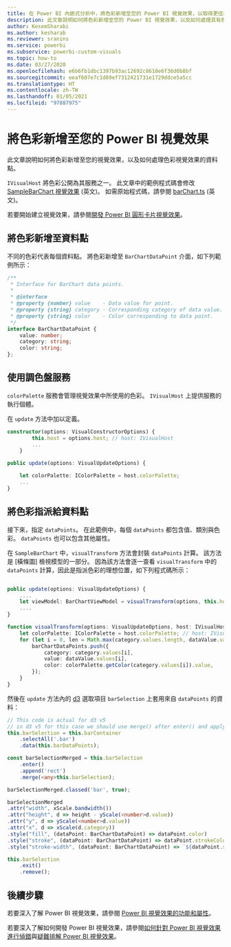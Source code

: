 ```yaml
---
title: 在 Power BI 內嵌式分析中，將色彩新增至您的 Power BI 視覺效果，以取得更佳的內嵌 BI 見解
description: 此文章說明如何將色彩新增至您的 Power BI 視覺效果，以及如何處理具有色彩之視覺效果的資料點。 使用 Power BI 內嵌式分析，以便取得更佳的內嵌 BI 見解。
author: KesemSharabi
ms.author: kesharab
ms.reviewer: sranins
ms.service: powerbi
ms.subservice: powerbi-custom-visuals
ms.topic: how-to
ms.date: 03/27/2020
ms.openlocfilehash: e6b6fb1dbc1397b93ac12692c8610e6f36d0b8bf
ms.sourcegitcommit: eeaf607e7c1d89ef7312421731e1729ddce5a5cc
ms.translationtype: HT
ms.contentlocale: zh-TW
ms.lasthandoff: 01/05/2021
ms.locfileid: "97887975"
---
```

# <a name="add-colors-to-your-power-bi-visuals"></a>將色彩新增至您的 Power BI 視覺效果

此文章說明如何將色彩新增至您的視覺效果，以及如何處理色彩視覺效果的資料點。

`IVisualHost` 將色彩公開為其服務之一。
此文章中的範例程式碼會修改 [SampleBarChart 視覺效果](https://github.com/microsoft/PowerBI-visuals-sampleBarChart) \(英文\)。
如需原始程式碼，請參閱 [barChart.ts](https://github.com/microsoft/PowerBI-visuals-sampleBarChart/blob/master/src/barChart.ts) \(英文\)。

若要開始建立視覺效果，請參閱[開發 Power BI 圓形卡片視覺效果](develop-circle-card.md)。

## <a name="add-color-to-data-points"></a>將色彩新增至資料點

不同的色彩代表每個資料點。
將色彩新增至 `BarChartDataPoint` 介面，如下列範例所示：

```typescript
/**
 * Interface for BarChart data points.
 *
 * @interface
 * @property {number} value    - Data value for point.
 * @property {string} category - Corresponding category of data value.
 * @property {string} color    - Color corresponding to data point.
 */
interface BarChartDataPoint {
    value: number;
    category: string;
    color: string;
};
```

## <a name="use-the-color-palette-service"></a>使用調色盤服務

`colorPalette` 服務會管理視覺效果中所使用的色彩。
`IVisualHost` 上提供服務的執行個體。

在 `update` 方法中加以定義。

```typescript
constructor(options: VisualConstructorOptions) {
        this.host = options.host; // host: IVisualHost
        ...
    }

public update(options: VisualUpdateOptions) {

    let colorPalette: IColorPalette = host.colorPalette;
    ...
}
```

## <a name="assigning-color-to-data-points"></a>將色彩指派給資料點

接下來，指定 `dataPoints`。
在此範例中，每個 `dataPoints` 都包含值、類別與色彩。
`dataPoints` 也可以包含其他屬性。

在 `SampleBarChart` 中，`visualTransform` 方法會封裝 `dataPoints` 計算。
該方法是 [橫條圖] 檢視模型的一部分。
因為該方法會逐一查看 `visualTransform` 中的 `dataPoints` 計算，因此是指派色彩的理想位置，如下列程式碼所示：

```typescript

public update(options: VisualUpdateOptions) {
    ....
    let viewModel: BarChartViewModel = visualTransform(options, this.host);
    ....
}

function visualTransform(options: VisualUpdateOptions, host: IVisualHost): BarChartViewModel {
    let colorPalette: IColorPalette = host.colorPalette; // host: IVisualHost
    for (let i = 0, len = Math.max(category.values.length, dataValue.values.length); i < len; i++) {
        barChartDataPoints.push({
            category: category.values[i],
            value: dataValue.values[i],
            color: colorPalette.getColor(category.values[i]).value,
        });
    }
}
```

然後在 `update` 方法內的 [d3](https://d3js.org/) 選取項目 `barSelection` 上套用來自 `dataPoints` 的資料：

```typescript
// This code is actual for d3 v5
// in d3 v5 for this case we should use merge() after enter() and apply changes on barSelectionMerged
this.barSelection = this.barContainer
    .selectAll('.bar')
    .data(this.barDataPoints);

const barSelectionMerged = this.barSelection
    .enter()
    .append('rect')
    .merge(<any>this.barSelection);

barSelectionMerged.classed('bar', true);

barSelectionMerged
.attr("width", xScale.bandwidth())
.attr("height", d => height - yScale(<number>d.value))
.attr("y", d => yScale(<number>d.value))
.attr("x", d => xScale(d.category))
.style("fill", (dataPoint: BarChartDataPoint) => dataPoint.color)
.style("stroke", (dataPoint: BarChartDataPoint) => dataPoint.strokeColor)
.style("stroke-width", (dataPoint: BarChartDataPoint) => `${dataPoint.strokeWidth}px`);

this.barSelection
    .exit()
    .remove();
```

## <a name="next-steps"></a>後續步驟

若要深入了解 Power BI 視覺效果，請參閱 [Power BI 視覺效果的功能和屬性](capabilities.md)。

若要深入了解如何開發 Power BI 視覺效果，請參閱[如何針對 Power BI 視覺效果進行偵錯](visuals-how-to-debug.md)與[疑難排解 Power BI 視覺效果](power-bi-custom-visuals-troubleshoot.md)。
